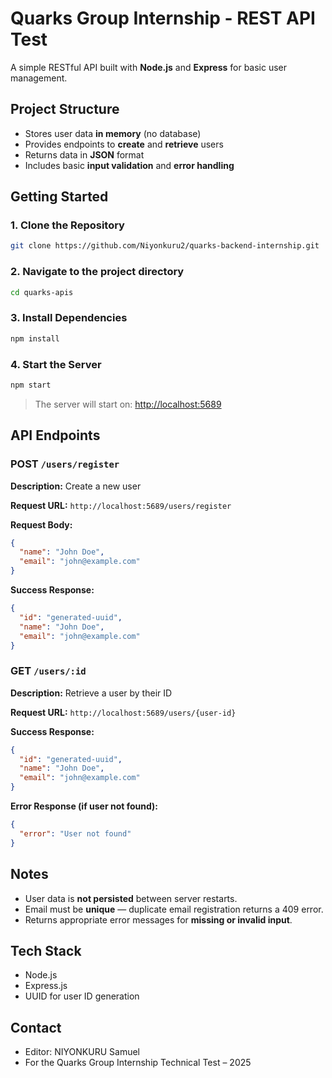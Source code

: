 #  Quarks Group Internship - REST API Test

A simple RESTful API built with **Node.js** and **Express** for basic user management.


##  Project Structure

- Stores user data **in memory** (no database)
- Provides endpoints to **create** and **retrieve** users
- Returns data in **JSON** format
- Includes basic **input validation** and **error handling**


## Getting Started

### 1. Clone the Repository

```bash
git clone https://github.com/Niyonkuru2/quarks-backend-internship.git
````

### 2. Navigate to the project directory

```bash
cd quarks-apis
```

### 3. Install Dependencies

```bash
npm install
```

### 4. Start the Server

```bash
npm start
```

> The server will start on: [http://localhost:5689](http://localhost:5689)


## API Endpoints

### POST `/users/register`

**Description:** Create a new user

**Request URL:**
`http://localhost:5689/users/register`

**Request Body:**

```json
{
  "name": "John Doe",
  "email": "john@example.com"
}
```

**Success Response:**

```json
{
  "id": "generated-uuid",
  "name": "John Doe",
  "email": "john@example.com"
}
```


### GET `/users/:id`

**Description:** Retrieve a user by their ID

**Request URL:**
`http://localhost:5689/users/{user-id}`

**Success Response:**

```json
{
  "id": "generated-uuid",
  "name": "John Doe",
  "email": "john@example.com"
}
```

**Error Response (if user not found):**

```json
{
  "error": "User not found"
}
```

##  Notes

* User data is **not persisted** between server restarts.
* Email must be **unique** — duplicate email registration returns a 409 error.
* Returns appropriate error messages for **missing or invalid input**.

## Tech Stack

* Node.js
* Express.js
* UUID for user ID generation


## Contact

* Editor: NIYONKURU Samuel
* For the Quarks Group Internship Technical Test – 2025
